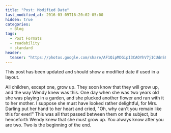```yaml
---
title: "Post: Modified Date"
last_modified_at: 2016-03-09T16:20:02-05:00
hidden: true
categories:
  - Blog
tags:
  - Post Formats
  - readability
  - standard
header:
  teaser: "https://photos.google.com/share/AF1QipMDGipI3CAOYhV7j1CUdnS8cUI9-Cbsa4Z-Bv_n8rapcEuUgowWTvM2MwQ0sNO7uQ/photo/AF1QipOxeAisVbvzCzizFDK1r-VCg3iDzdGzAW8un0Ad?key=bDFJOG1rcEoxUmVMazBZYUlqMkdaX0pTYkt2LU9n"
---
```


This post has been updated and should show a modified date if used in a layout.

All children, except one, grow up. They soon know that they will grow up, and the way Wendy knew was this. One day when she was two years old she was playing in a garden, and she plucked another flower and ran with it to her mother. I suppose she must have looked rather delightful, for Mrs. Darling put her hand to her heart and cried, "Oh, why can't you remain like this for ever!" This was all that passed between them on the subject, but henceforth Wendy knew that she must grow up. You always know after you are two. Two is the beginning of the end.
